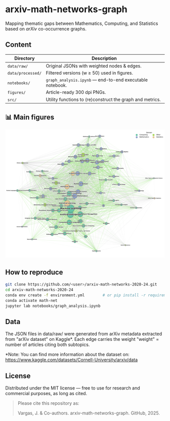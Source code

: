 # arxiv-math-networks-graph
Mapping thematic gaps between Mathematics, Computing, and Statistics based on *arXiv* co-occurrence graphs.

## Content

| Directory | Description |
|-----------|-----------|
| `data/raw/`        | Original JSONs with weighted nodes & edges. |
| `data/processed/`  | Filtered versions (w ≥ 50) used in figures. |
| `notebooks/`       | `graph_analysis.ipynb` — end-to-end executable notebook. |
| `figures/`         | Article-ready 300 dpi PNGs. |
| `src/`             | Utility functions to (re)construct the graph and metrics. |

## 📊 Main figures

![Final graph](figures/fig_final_graph.png)

## How to reproduce

```bash
git clone https://github.com/<user>/arxiv-math-networks-2020-24.git
cd arxiv-math-networks-2020-24
conda env create -f environment.yml        # or pip install -r requirements.txt
conda activate math-net
jupyter lab notebooks/graph_analysis.ipynb
```

## Data

The JSON files in data/raw/ were generated from arXiv metadata extracted from "arXiv dataset" on Kaggle*. Each edge carries the weight "weight" = number of articles citing both subtopics.

*Note: You can find more information about the dataset on: https://www.kaggle.com/datasets/Cornell-University/arxiv/data

## License

Distributed under the MIT license — free to use for research and commercial purposes, as long as cited.

> Please cite this repository as:
>
> Vargas, J. & Co-authors. arxiv-math-networks-graph. GitHub, 2025.
